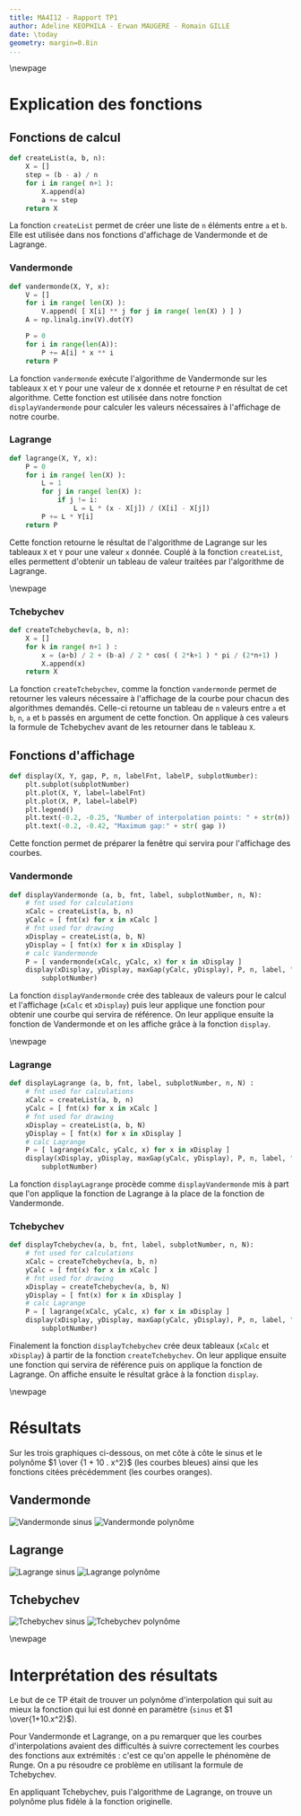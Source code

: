 ```yaml
---
title: MA4I12 - Rapport TP1
author: Adeline KEOPHILA - Erwan MAUGERE - Romain GILLE
date: \today
geometry: margin=0.8in
...
```


\newpage

# Explication des fonctions

## Fonctions de calcul

```python
def createList(a, b, n):
    X = []
    step = (b - a) / n
    for i in range( n+1 ):
        X.append(a)
        a += step
    return X
```

La fonction `createList` permet de créer une liste de `n` éléments
entre `a` et `b`. Elle est utilisée dans nos fonctions d'affichage
de Vandermonde et de Lagrange.


### Vandermonde

```python
def vandermonde(X, Y, x):
    V = []
    for i in range( len(X) ):
        V.append( [ X[i] ** j for j in range( len(X) ) ] )
    A = np.linalg.inv(V).dot(Y)

    P = 0
    for i in range(len(A)):
        P += A[i] * x ** i
    return P
```

La fonction `vandermonde` exécute l'algorithme de Vandermonde sur
les tableaux `X` et `Y` pour une valeur de x donnée et retourne `P` en
résultat de cet algorithme. Cette fonction est utilisée dans notre fonction
`displayVandermonde` pour calculer les valeurs nécessaires à l'affichage de
notre courbe.


### Lagrange

```python
def lagrange(X, Y, x):
    P = 0
    for i in range( len(X) ):
        L = 1
        for j in range( len(X) ):
            if j != i:
                L = L * (x - X[j]) / (X[i] - X[j])
        P += L * Y[i]
    return P
```

Cette fonction retourne le résultat de l'algorithme de Lagrange sur les
tableaux `X` et `Y` pour une valeur `x` donnée. Couplé à la fonction
`createList`, elles permettent d'obtenir un tableau de valeur traitées par
l'algorithme de Lagrange.

\newpage

###  Tchebychev

```python
def createTchebychev(a, b, n):
    X = []
    for k in range( n+1 ) :
        x = (a+b) / 2 + (b-a) / 2 * cos( ( 2*k+1 ) * pi / (2*n+1) )
        X.append(x)
    return X
```

La fonction `createTchebychev`, comme la fonction `vandermonde` permet de
retourner les valeurs nécessaire à l'affichage de la courbe pour chacun des
algorithmes demandés. Celle-ci retourne un tableau de `n` valeurs entre `a` et
`b`, `n`, `a` et `b` passés en argument de cette fonction. On applique à ces
valeurs la formule de Tchebychev avant de les retourner dans le tableau `X`.


## Fonctions d'affichage

```python
def display(X, Y, gap, P, n, labelFnt, labelP, subplotNumber):
    plt.subplot(subplotNumber)
    plt.plot(X, Y, label=labelFnt)
    plt.plot(X, P, label=labelP)
    plt.legend()
    plt.text(-0.2, -0.25, "Number of interpolation points: " + str(n))
    plt.text(-0.2, -0.42, "Maximum gap:" + str( gap ))
```

Cette fonction permet de préparer la fenêtre qui servira pour l'affichage des
courbes.


### Vandermonde

```python
def displayVandermonde (a, b, fnt, label, subplotNumber, n, N):
    # fnt used for calculations
    xCalc = createList(a, b, n)
    yCalc = [ fnt(x) for x in xCalc ]
    # fnt used for drawing
    xDisplay = createList(a, b, N)
    yDisplay = [ fnt(x) for x in xDisplay ]
    # calc Vandermonde
    P = [ vandermonde(xCalc, yCalc, x) for x in xDisplay ]
    display(xDisplay, yDisplay, maxGap(yCalc, yDisplay), P, n, label, "Vandermonde",
        subplotNumber)
```

La fonction `displayVandermonde` crée des tableaux de valeurs pour le calcul
et l'affichage (`xCalc` et `xDisplay`) puis leur applique une fonction pour
obtenir une courbe qui servira de référence. On leur applique ensuite la
fonction de Vandermonde et on les affiche grâce à la fonction `display`.

\newpage

### Lagrange

```python
def displayLagrange (a, b, fnt, label, subplotNumber, n, N) :
    # fnt used for calculations
    xCalc = createList(a, b, n)
    yCalc = [ fnt(x) for x in xCalc ]
    # fnt used for drawing
    xDisplay = createList(a, b, N)
    yDisplay = [ fnt(x) for x in xDisplay ]
    # calc Lagrange
    P = [ lagrange(xCalc, yCalc, x) for x in xDisplay ]
    display(xDisplay, yDisplay, maxGap(yCalc, yDisplay), P, n, label, "Lagrange",
        subplotNumber)
```

La fonction `displayLagrange` procède comme `displayVandermonde` mis à part que
l'on applique la fonction de Lagrange à la place de la fonction de Vandermonde.


### Tchebychev

```python
def displayTchebychev(a, b, fnt, label, subplotNumber, n, N):
    # fnt used for calculations
    xCalc = createTchebychev(a, b, n)
    yCalc = [ fnt(x) for x in xCalc ]
    # fnt used for drawing
    xDisplay = createTchebychev(a, b, N)
    yDisplay = [ fnt(x) for x in xDisplay ]
    # calc Lagrange
    P = [ lagrange(xCalc, yCalc, x) for x in xDisplay ]
    display(xDisplay, yDisplay, maxGap(yCalc, yDisplay), P, n, label, "Tchebychev",
        subplotNumber)
```

Finalement la fonction `displayTchebychev` crée deux tableaux (`xCalc` et
`xDisplay`) à partir de la fonction `createTchebychev`. On leur applique
ensuite une fonction qui servira de référence puis on applique la fonction de
Lagrange. On affiche ensuite le résultat grâce à la fonction `display`.

\newpage

# Résultats

Sur les trois graphiques ci-dessous, on met côte à côte le sinus et le
polynôme $1 \over {1 + 10 . x^2}$ (les courbes bleues) ainsi que les fonctions
citées précédemment (les courbes oranges).


## Vandermonde

![Vandermonde sinus](img/vandermonde-sin.png)
![Vandermonde polynôme](img/vandermonde-polynome.png)


## Lagrange

![Lagrange sinus](img/lagrange-sin.png)
![Lagrange polynôme](img/lagrange-polynome.png)


## Tchebychev

![Tchebychev sinus](img/tchebychev-sin.png)
![Tchebychev polynôme](img/tchebychev-polynome.png)

\newpage

# Interprétation des résultats

Le but de ce TP était de trouver un polynôme d'interpolation qui suit au mieux
la fonction qui lui est donné en paramètre (`sinus` et $1 \over{1+10.x^2}$).

Pour Vandermonde et Lagrange, on a pu remarquer que les courbes
d'interpolations avaient des difficultés à suivre correctement les courbes des
fonctions aux extrémités : c'est ce qu'on appelle le phénomène de Runge.
On a pu résoudre ce problème en utilisant la formule de Tchebychev.

En appliquant Tchebychev, puis l'algorithme de Lagrange, on trouve un polynôme
plus fidèle à la fonction originelle.
